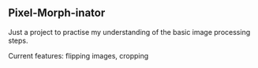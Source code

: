 ## Pixel-Morph-inator
Just a project to practise my understanding of the basic image processing steps.

Current features: flipping images, cropping

